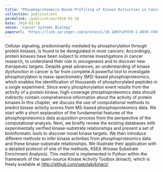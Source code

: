 ```yaml
---
title: "Phosphoproteomics-Based Profiling of Kinase Activities in Cancer Cells."
collection: publications
permalink: /publication/2018-01-18
date: 2018-01-18
venue: 'Cancer Systems Biology'
paperurl: 'https://link.springer.com/protocol/10.1007%2F978-1-4939-7493-1_6'
---
```

Cellular signaling, predominantly mediated by phosphorylation through protein
kinases, is found to be deregulated in most cancers. Accordingly, protein
kinases have been subject to intense investigations in cancer research, to
understand their role in oncogenesis and to discover new therapeutic targets.
Despite great advances, an understanding of kinase dysfunction in cancer is
far from complete.A powerful tool to investigate phosphorylation is
mass-spectrometry (MS)-based phosphoproteomics, which enables the
identification of thousands of phosphorylated peptides in a single experiment.
Since every phosphorylation event results from the activity of a protein
kinase, high-coverage phosphoproteomics data should indirectly contain
comprehensive information about the activity of protein kinases.In this
chapter, we discuss the use of computational methods to predict kinase
activity scores from MS-based phosphoproteomics data. We start with a short
explanation of the fundamental features of the phosphoproteomics data
acquisition process from the perspective of the computational analysis.
Next, we briefly review the existing databases with experimentally verified
kinase-substrate relationships and present a set of bioinformatic tools to
discover novel kinase targets. We then introduce different methods to infer
kinase activities from phosphoproteomics data and these kinase-substrate
relationships. We illustrate their application with a detailed protocol of
one of the methods, KSEA (Kinase Substrate Enrichment Analysis). This method
is implemented in Python within the framework of the open-source Kinase
Activity Toolbox (kinact), which is freely available at
http://github.com/saezlab/kinact/ 
